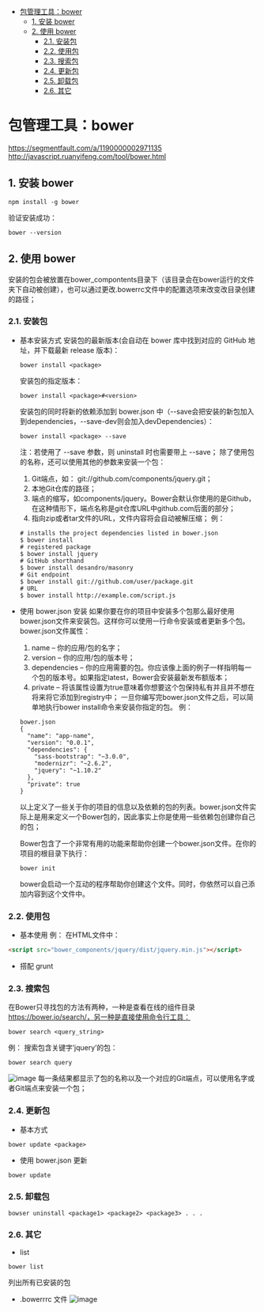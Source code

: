 - [包管理工具：bower](#%E5%8C%85%E7%AE%A1%E7%90%86%E5%B7%A5%E5%85%B7%EF%BC%9Abower)
	- [1. 安装 bower](#1-%E5%AE%89%E8%A3%85-bower)
	- [2. 使用 bower](#2-%E4%BD%BF%E7%94%A8-bower)
		- [2.1. 安装包](#21-%E5%AE%89%E8%A3%85%E5%8C%85)
		- [2.2. 使用包](#22-%E4%BD%BF%E7%94%A8%E5%8C%85)
		- [2.3. 搜索包](#23-%E6%90%9C%E7%B4%A2%E5%8C%85)
		- [2.4. 更新包](#24-%E6%9B%B4%E6%96%B0%E5%8C%85)
		- [2.5. 卸载包](#25-%E5%8D%B8%E8%BD%BD%E5%8C%85)
		- [2.6. 其它](#26-%E5%85%B6%E5%AE%83)


# 包管理工具：bower #
https://segmentfault.com/a/1190000002971135
http://javascript.ruanyifeng.com/tool/bower.html


## 1. 安装 bower ##
```
npm install -g bower
```
验证安装成功：
```
bower --version
```

## 2. 使用 bower ##
安装的包会被放置在bower_compontents目录下（该目录会在bower运行的文件夹下自动被创建），也可以通过更改.bowerrc文件中的配置选项来改变改目录创建的路径；

### 2.1. 安装包 ###

- 基本安装方式
	安装包的最新版本(会自动在 bower 库中找到对应的 GitHub 地址，并下载最新 release 版本)：
	```shell
	bower install <package>
	```
	安装包的指定版本：
	```shell
	bower install <package>#<version>
	```
	安装包的同时将新的依赖添加到 bower.json 中（--save会把安装的新包加入到dependencies，--save-dev则会加入devDependencies）：
	```shell
	bower install <package> --save
	```
	注：若使用了 --save 参数，则 uninstall 时也需要带上 --save；
	除了使用包的名称，还可以使用其他的参数来安装一个包：
	1)	Git端点，如： git://github.com/components/jquery.git；
	2)	本地Git仓库的路径；
	3)	端点的缩写，如components/jquery。Bower会默认你使用的是Github，在这种情形下，端点名称是git仓库URL中github.com后面的部分；
	4)	指向zip或者tar文件的URL，文件内容将会自动被解压缩；
	例：
	```shell
	# installs the project dependencies listed in bower.json
	$ bower install
	# registered package
	$ bower install jquery
	# GitHub shorthand
	$ bower install desandro/masonry
	# Git endpoint
	$ bower install git://github.com/user/package.git
	# URL
	$ bower install http://example.com/script.js
	```
- 使用 bower.json 安装
	如果你要在你的项目中安装多个包那么最好使用bower.json文件来安装包。这样你可以使用一行命令安装或者更新多个包。
	bower.json文件属性：
	1)	name – 你的应用/包的名字；
	2)	version – 你的应用/包的版本号；
	3)	dependencies – 你的应用需要的包。你应该像上面的例子一样指明每一个包的版本号。如果指定latest，Bower会安装最新发布额版本；
	4)	private – 将该属性设置为true意味着你想要这个包保持私有并且并不想在将来将它添加到registry中；
	一旦你编写完bower.json文件之后，可以简单地执行bower install命令来安装你指定的包。
	例：
	```
	bower.json
	{
	  "name": "app-name",
	  "version": "0.0.1",
	  "dependencies": {
	    "sass-bootstrap": "~3.0.0",
	    "modernizr": "~2.6.2",
	    "jquery": "~1.10.2"
	  },
	  "private": true
	}
	```
	以上定义了一些关于你的项目的信息以及依赖的包的列表。bower.json文件实际上是用来定义一个Bower包的，因此事实上你是使用一些依赖包创建你自己的包；

	Bower包含了一个非常有用的功能来帮助你创建一个bower.json文件。在你的项目的根目录下执行：
	```
	bower init
	```
	bower会启动一个互动的程序帮助你创建这个文件。同时，你依然可以自己添加内容到这个文件中。



### 2.2. 使用包 ###
- 基本使用
例：
在HTML文件中：
```html
<script src="bower_components/jquery/dist/jquery.min.js"></script>
```
- 搭配 grunt
<!--TODO-->

### 2.3. 搜索包 ###

在Bower只寻找包的方法有两种，一种是查看在线的组件目录 https://bower.io/search/，另一种是直接使用命令行工具：
```
bower search <query_string>
```
例：
搜索包含关键字’jquery’的包：
```
bower search query
```
![image](http://img.cdn.firejq.com/jpg/2017/9/25/3305cfcedf4178564591b0339873f647.jpg)
每一条结果都显示了包的名称以及一个对应的Git端点，可以使用名字或者Git端点来安装一个包；



### 2.4. 更新包 ###

- 基本方式
```
bower update <package>
```
- 使用 bower.json 更新
```
bower update
```


### 2.5. 卸载包 ###


```
bowser uninstall <package1> <package2> <package3> . . .
```


### 2.6. 其它 ###

- list
```
bower list
```
列出所有已安装的包


- .bowerrrc 文件
![image](http://img.cdn.firejq.com/jpg/2017/9/25/d159e6523defa3cc1edebd2dd7097142.jpg)